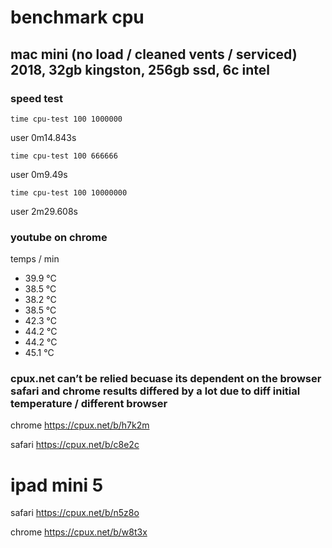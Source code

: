 # benchmark cpu

## mac mini (no load / cleaned vents / serviced) 2018, 32gb kingston, 256gb ssd, 6c intel

### speed test

`time cpu-test 100 1000000`

user	0m14.843s

`time cpu-test 100 666666`

user	0m9.49s

`time cpu-test 100 10000000`

user	2m29.608s

### youtube on chrome

temps / min

- 39.9 °C
- 38.5 °C
- 38.2 °C
- 38.5 °C
- 42.3 °C
- 44.2 °C
- 44.2 °C
- 45.1 °C

### cpux.net can’t be relied becuase its dependent on the browser safari and chrome results differed by a lot due to diff initial temperature / different browser

chrome https://cpux.net/b/h7k2m

safari https://cpux.net/b/c8e2c

# ipad mini 5

safari https://cpux.net/b/n5z8o

chrome https://cpux.net/b/w8t3x
